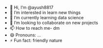 - 👋 Hi, I’m @ayush8817
- 👀 I’m interested in learn new things
- 🌱 I’m currently learning data science
- 💞️ I’m looking to collaborate on new projects
- 📫 How to reach me- dm
- 😄 Pronouns: ...
- ⚡ Fun fact: friendly nature

<!---
ayush8817/ayush8817 is a ✨ special ✨ repository because its `README.md` (this file) appears on your GitHub profile.
You can click the Preview link to take a look at your changes.
--->
